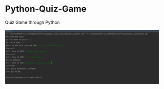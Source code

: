 # Python-Quiz-Game
Quiz Game through Python<br>
<br>
<img src="https://github.com/ayushsiloiya619/Python-Quiz-Game/blob/main/Screenshot/demo.jpg" class="img-fluid" alt="">
